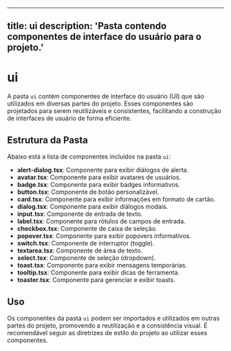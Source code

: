 
---
title: ui
description: 'Pasta contendo componentes de interface do usuário para o projeto.'
---

# ui

A pasta `ui` contém componentes de interface do usuário (UI) que são utilizados em diversas partes do projeto. Esses componentes são projetados para serem reutilizáveis e consistentes, facilitando a construção de interfaces de usuário de forma eficiente.

## Estrutura da Pasta

Abaixo está a lista de componentes incluídos na pasta `ui`:

- **alert-dialog.tsx**: Componente para exibir diálogos de alerta.
- **avatar.tsx**: Componente para exibir avatares de usuários.
- **badge.tsx**: Componente para exibir badges informativos.
- **button.tsx**: Componente de botão personalizável.
- **card.tsx**: Componente para exibir informações em formato de cartão.
- **dialog.tsx**: Componente para exibir diálogos modais.
- **input.tsx**: Componente de entrada de texto.
- **label.tsx**: Componente para rótulos de campos de entrada.
- **checkbox.tsx**: Componente de caixa de seleção.
- **popover.tsx**: Componente para exibir popovers informativos.
- **switch.tsx**: Componente de interruptor (toggle).
- **textarea.tsx**: Componente de área de texto.
- **select.tsx**: Componente de seleção (dropdown).
- **toast.tsx**: Componente para exibir mensagens temporárias.
- **tooltip.tsx**: Componente para exibir dicas de ferramenta.
- **toaster.tsx**: Componente para gerenciar e exibir toasts.

## Uso

Os componentes da pasta `ui` podem ser importados e utilizados em outras partes do projeto, promovendo a reutilização e a consistência visual. É recomendável seguir as diretrizes de estilo do projeto ao utilizar esses componentes.
